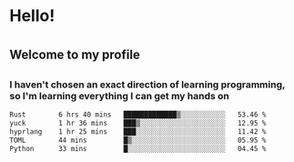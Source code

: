 
<h1>Hello!<h1>
<h2>Welcome to my profile<h2>
<h3>I haven't chosen an exact direction of learning programming, so I'm learning everything I can get my hands on</h3>

<!--START_SECTION:waka-->

```txt
Rust        6 hrs 40 mins   █████████████▒░░░░░░░░░░░   53.46 %
yuck        1 hr 36 mins    ███▒░░░░░░░░░░░░░░░░░░░░░   12.95 %
hyprlang    1 hr 25 mins    ███░░░░░░░░░░░░░░░░░░░░░░   11.42 %
TOML        44 mins         █▒░░░░░░░░░░░░░░░░░░░░░░░   05.95 %
Python      33 mins         █░░░░░░░░░░░░░░░░░░░░░░░░   04.45 %
```

<!--END_SECTION:waka-->
